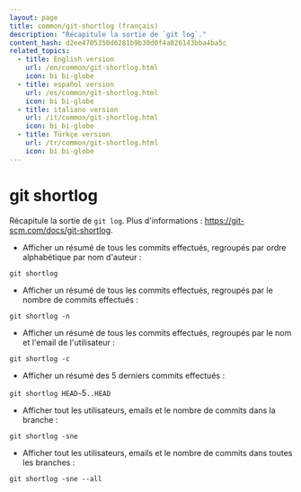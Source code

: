 ```yaml
---
layout: page
title: common/git-shortlog (français)
description: "Récapitule la sortie de `git log`."
content_hash: d2ee4705350d6281b9b30d0f4a026143bba4ba5c
related_topics:
  - title: English version
    url: /en/common/git-shortlog.html
    icon: bi bi-globe
  - title: español version
    url: /es/common/git-shortlog.html
    icon: bi bi-globe
  - title: italiano version
    url: /it/common/git-shortlog.html
    icon: bi bi-globe
  - title: Türkçe version
    url: /tr/common/git-shortlog.html
    icon: bi bi-globe
---
```

# git shortlog

Récapitule la sortie de `git log`.
Plus d'informations : <https://git-scm.com/docs/git-shortlog>.

- Afficher un résumé de tous les commits effectués, regroupés par ordre alphabétique par nom d'auteur :

`git shortlog`

- Afficher un résumé de tous les commits effectués, regroupés par le nombre de commits effectués :

`git shortlog -n`

- Afficher un résumé de tous les commits effectués, regroupés par le nom et l'email de l'utilisateur :

`git shortlog -c`

- Afficher un résumé des 5 derniers commits effectués :

`git shortlog HEAD~`<span class="tldr-var badge badge-pill bg-dark-lm bg-white-dm text-white-lm text-dark-dm font-weight-bold">5</span>`..HEAD`

- Afficher tout les utilisateurs, emails et le nombre de commits dans la branche :

`git shortlog -sne`

- Afficher tout les utilisateurs, emails et le nombre de commits dans toutes les branches :

`git shortlog -sne --all`
